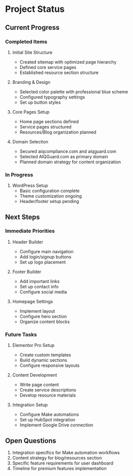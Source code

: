 # Project Status

## Current Progress

### Completed Items
1. Initial Site Structure
   - Created sitemap with optimized page hierarchy
   - Defined core service pages
   - Established resource section structure

2. Branding & Design
   - Selected color palette with professional blue scheme
   - Configured typography settings
   - Set up button styles

3. Core Pages Setup
   - Home page sections defined
   - Service pages structured
   - Resources/Blog organization planned

4. Domain Selection
   - Secured aiqcompliance.com and aiqguard.com
   - Selected AIQGuard.com as primary domain
   - Planned domain strategy for content organization

### In Progress
1. WordPress Setup
   - Basic configuration complete
   - Theme customization ongoing
   - Header/footer setup pending

## Next Steps

### Immediate Priorities
1. Header Builder
   - Configure main navigation
   - Add login/signup buttons
   - Set up logo placement

2. Footer Builder
   - Add important links
   - Set up contact info
   - Configure social media

3. Homepage Settings
   - Implement layout
   - Configure hero section
   - Organize content blocks

### Future Tasks
1. Elementor Pro Setup
   - Create custom templates
   - Build dynamic sections
   - Configure responsive layouts

2. Content Development
   - Write page content
   - Create service descriptions
   - Develop resource materials

3. Integration Setup
   - Configure Make automations
   - Set up HubSpot integration
   - Implement Google Drive connection

## Open Questions
1. Integration specifics for Make automation workflows
2. Content strategy for blog/resources section
3. Specific feature requirements for user dashboard
4. Timeline for premium features implementation